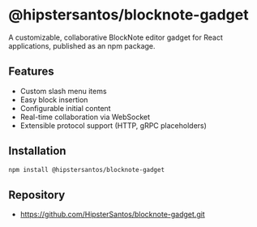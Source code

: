# @hipstersantos/blocknote-gadget

A customizable, collaborative BlockNote editor gadget for React applications, published as an npm package.

## Features
- Custom slash menu items
- Easy block insertion
- Configurable initial content
- Real-time collaboration via WebSocket
- Extensible protocol support (HTTP, gRPC placeholders)

## Installation
```bash
npm install @hipstersantos/blocknote-gadget 
```

## Repository
- https://github.com/HipsterSantos/blocknote-gadget.git
